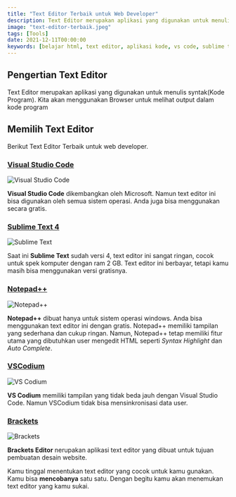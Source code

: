 ```yaml
---
title: "Text Editor Terbaik untuk Web Developer"
description: Text Editor merupakan aplikasi yang digunakan untuk menulis kode program.
image: "text-editor-terbaik.jpeg"
tags: [Tools]
date: 2021-12-11T00:00:00
keywords: [belajar html, text editor, aplikasi kode, vs code, sublime text, brackets]
---
```


## Pengertian Text Editor

Text Editor merupakan aplikasi yang digunakan untuk menulis syntak(Kode Program). Kita akan menggunakan Browser untuk melihat output dalam kode program

## Memilih Text Editor

Berikut Text Editor Terbaik untuk web developer.

### <a href="https://code.visualstudio.com/" target="_blank">Visual Studio Code</a>

![Visual Studio Code](/images/vscode.png)

**Visual Studio Code** dikembangkan oleh Microsoft. Namun text editor ini bisa digunakan oleh semua sistem operasi. Anda juga bisa menggunakan secara gratis.

### <a href="https://www.sublimetext.com" target="_blank">Sublime Text 4</a>

![Sublime Text](/images/sublime4.png)

Saat ini **Sublime Text** sudah versi 4, text editor ini sangat ringan, cocok untuk spek komputer dengan ram 2 GB. Text editor ini berbayar, tetapi kamu masih bisa menggunakan versi gratisnya.

### <a href="https://notepad-plus-plus.org/downloads/" target="_blank">Notepad++</a>

![Notepad++](/images/notepad.png)

**Notepad++** dibuat hanya untuk sistem operasi windows. Anda bisa menggunakan text editor ini dengan gratis. Notepad++ memiliki tampilan yang sederhana dan cukup ringan. Namun, Notepad++ tetap memiliki fitur utama yang dibutuhkan user mengedit HTML seperti _Syntax Highlight_ dan _Auto Complete_.

### <a href="https://vscodium.com/" target="_blank">VSCodium</a>

![VS Codium](/images/vscodium.png)

**VS Codium** memiliki tampilan yang tidak beda jauh dengan Visual Studio Code. Namun VSCodium tidak bisa mensinkronisasi data user.

### <a href="https://brackets.io/" target="_blank">Brackets</a>

![Brackets](/images/brackets.png)

**Brackets Editor** nerupakan aplikasi text editor yang dibuat untuk tujuan pembuatan desain website.

Kamu tinggal menentukan text editor yang cocok untuk kamu gunakan. Kamu bisa **mencobanya** satu satu. Dengan begitu kamu akan menemukan text editor yang kamu sukai.

